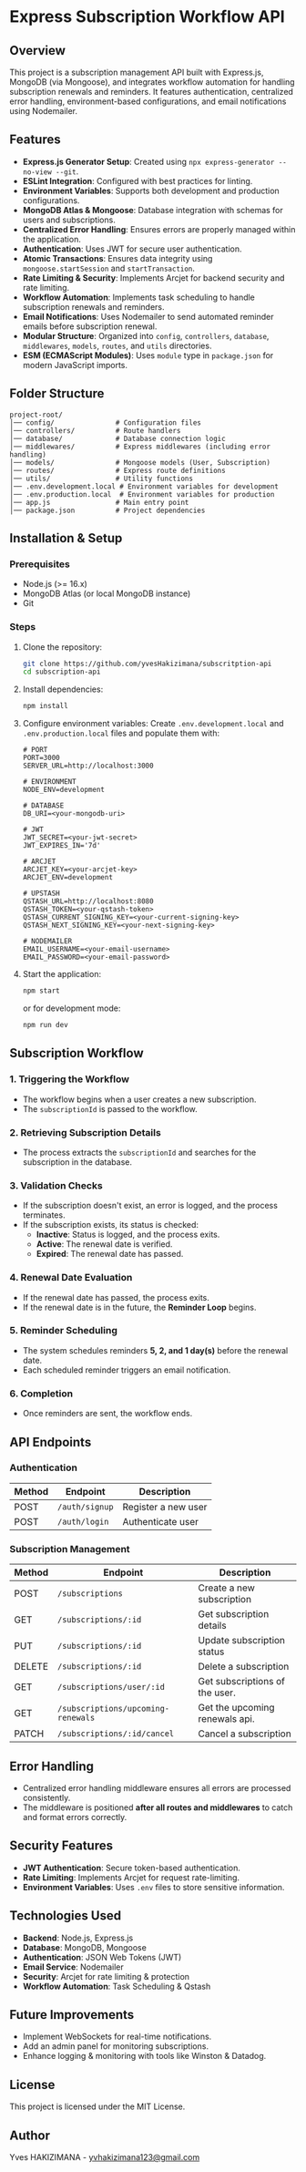 # Express Subscription Workflow API

## Overview
This project is a subscription management API built with Express.js, MongoDB (via Mongoose), and integrates workflow automation for handling subscription renewals and reminders. It features authentication, centralized error handling, environment-based configurations, and email notifications using Nodemailer.

## Features
- **Express.js Generator Setup**: Created using `npx express-generator --no-view --git`.
- **ESLint Integration**: Configured with best practices for linting.
- **Environment Variables**: Supports both development and production configurations.
- **MongoDB Atlas & Mongoose**: Database integration with schemas for users and subscriptions.
- **Centralized Error Handling**: Ensures errors are properly managed within the application.
- **Authentication**: Uses JWT for secure user authentication.
- **Atomic Transactions**: Ensures data integrity using `mongoose.startSession` and `startTransaction`.
- **Rate Limiting & Security**: Implements Arcjet for backend security and rate limiting.
- **Workflow Automation**: Implements task scheduling to handle subscription renewals and reminders.
- **Email Notifications**: Uses Nodemailer to send automated reminder emails before subscription renewal.
- **Modular Structure**: Organized into `config`, `controllers`, `database`, `middlewares`, `models`, `routes`, and `utils` directories.
- **ESM (ECMAScript Modules)**: Uses `module` type in `package.json` for modern JavaScript imports.

## Folder Structure
```
project-root/
│── config/               # Configuration files
│── controllers/          # Route handlers
│── database/             # Database connection logic
│── middlewares/          # Express middlewares (including error handling)
│── models/               # Mongoose models (User, Subscription)
│── routes/               # Express route definitions
│── utils/                # Utility functions
│── .env.development.local # Environment variables for development
│── .env.production.local  # Environment variables for production
│── app.js                # Main entry point
│── package.json          # Project dependencies
```

## Installation & Setup

### Prerequisites
- Node.js (>= 16.x)
- MongoDB Atlas (or local MongoDB instance)
- Git

### Steps
1. Clone the repository:
   ```sh
   git clone https://github.com/yvesHakizimana/subscritption-api
   cd subscription-api
   ```

2. Install dependencies:
   ```sh
   npm install
   ```

3. Configure environment variables:
   Create `.env.development.local` and `.env.production.local` files and populate them with:
   ```env
   # PORT
   PORT=3000
   SERVER_URL=http://localhost:3000

   # ENVIRONMENT
   NODE_ENV=development

   # DATABASE
   DB_URI=<your-mongodb-uri>

   # JWT
   JWT_SECRET=<your-jwt-secret>
   JWT_EXPIRES_IN='7d'

   # ARCJET
   ARCJET_KEY=<your-arcjet-key>
   ARCJET_ENV=development

   # UPSTASH
   QSTASH_URL=http://localhost:8080
   QSTASH_TOKEN=<your-qstash-token>
   QSTASH_CURRENT_SIGNING_KEY=<your-current-signing-key>
   QSTASH_NEXT_SIGNING_KEY=<your-next-signing-key>

   # NODEMAILER
   EMAIL_USERNAME=<your-email-username>
   EMAIL_PASSWORD=<your-email-password>
   ```

4. Start the application:
   ```sh
   npm start
   ```
   or for development mode:
   ```sh
   npm run dev
   ```

## Subscription Workflow
### **1. Triggering the Workflow**
- The workflow begins when a user creates a new subscription.
- The `subscriptionId` is passed to the workflow.

### **2. Retrieving Subscription Details**
- The process extracts the `subscriptionId` and searches for the subscription in the database.

### **3. Validation Checks**
- If the subscription doesn't exist, an error is logged, and the process terminates.
- If the subscription exists, its status is checked:
    - **Inactive**: Status is logged, and the process exits.
    - **Active**: The renewal date is verified.
    - **Expired**: The renewal date has passed.

### **4. Renewal Date Evaluation**
- If the renewal date has passed, the process exits.
- If the renewal date is in the future, the **Reminder Loop** begins.

### **5. Reminder Scheduling**
- The system schedules reminders **5, 2, and 1 day(s)** before the renewal date.
- Each scheduled reminder triggers an email notification.

### **6. Completion**
- Once reminders are sent, the workflow ends.

## API Endpoints
### **Authentication**
| Method | Endpoint          | Description         |
|--------|------------------|---------------------|
| POST   | `/auth/signup`   | Register a new user |
| POST   | `/auth/login`    | Authenticate user   |

### **Subscription Management**
| Method | Endpoint                           | Description                    |
|--------|------------------------------------|--------------------------------|
| POST   | `/subscriptions`                   | Create a new subscription      |
| GET    | `/subscriptions/:id`               | Get subscription details       |
| PUT    | `/subscriptions/:id`               | Update subscription status     |
| DELETE | `/subscriptions/:id`               | Delete a subscription          |
| GET    | `/subscriptions/user/:id`          | Get subscriptions of the user. |
| GET    | `/subscriptions/upcoming-renewals` | Get the upcoming renewals api. |
| PATCH  | `/subscriptions/:id/cancel`        | Cancel a subscription          |

## Error Handling
- Centralized error handling middleware ensures all errors are processed consistently.
- The middleware is positioned **after all routes and middlewares** to catch and format errors correctly.

## Security Features
- **JWT Authentication**: Secure token-based authentication.
- **Rate Limiting**: Implements Arcjet for request rate-limiting.
- **Environment Variables**: Uses `.env` files to store sensitive information.

## Technologies Used
- **Backend**: Node.js, Express.js
- **Database**: MongoDB, Mongoose
- **Authentication**: JSON Web Tokens (JWT)
- **Email Service**: Nodemailer
- **Security**: Arcjet for rate limiting & protection
- **Workflow Automation**: Task Scheduling & Qstash

## Future Improvements
- Implement WebSockets for real-time notifications.
- Add an admin panel for monitoring subscriptions.
- Enhance logging & monitoring with tools like Winston & Datadog.

## License
This project is licensed under the MIT License.

## Author
Yves HAKIZIMANA - yvhakizimana123@gmail.com
